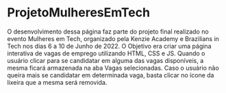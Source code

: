# ProjetoMulheresEmTech
  O desenvolvimento dessa página faz parte do projeto final realizado no evento Mulheres em Tech, organizado pela Kenzie Academy e Brazilians in Tech nos dias 6 a 10 de Junho de 2022.
  O Objetivo era criar uma página interativa de vagas de emprego utilizando HTML, CSS e JS. Quando o usuário clicar para se candidatar em alguma das vagas disponíveis, a mesma ficará armazenada na aba Vagas selecionadas. Caso o usuário não queira mais se candidatar em determinada vaga, basta clicar no ícone da lixeira que a mesma será removida. 


